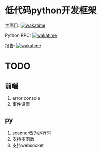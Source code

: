 # 低代码python开发框架

主项目: <a href="https://wakatime.com/badge/user/2f4644bc-9c2c-4ef4-a45b-54ad90d38434/project/f3bc974d-3424-41e4-bfbe-05eea6acf185"><img src="https://wakatime.com/badge/user/2f4644bc-9c2c-4ef4-a45b-54ad90d38434/project/f3bc974d-3424-41e4-bfbe-05eea6acf185.svg" alt="wakatime"></a>

Python RPC: <a href="https://wakatime.com/badge/user/2f4644bc-9c2c-4ef4-a45b-54ad90d38434/project/3891ec78-2923-4459-8dd1-d733dc1306a1"><img src="https://wakatime.com/badge/user/2f4644bc-9c2c-4ef4-a45b-54ad90d38434/project/3891ec78-2923-4459-8dd1-d733dc1306a1.svg" alt="wakatime"></a>

报告: <a href="https://wakatime.com/badge/user/2f4644bc-9c2c-4ef4-a45b-54ad90d38434/project/2e58d267-24db-491d-98c6-f40d12f6be44"><img src="https://wakatime.com/badge/user/2f4644bc-9c2c-4ef4-a45b-54ad90d38434/project/2e58d267-24db-491d-98c6-f40d12f6be44.svg" alt="wakatime"></a>

# TODO
## 前端
1. error console
2. 事件设置

## py
1. scanner改为运行时
2. 支持多函数
3. 支持websocket
